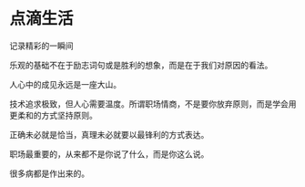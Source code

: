# 点滴生活

记录精彩的一瞬间

乐观的基础不在于励志词句或是胜利的想象，而是在于我们对原因的看法。

人心中的成见永远是一座大山。

技术追求极致，但人心需要温度。所谓职场情商，不是要你放弃原则，而是学会用更柔和的方式坚持原则。

正确未必就是恰当，真理未必就要以最锋利的方式表达。

职场最重要的，从来都不是你说了什么，而是你这么说。

很多病都是作出来的。
